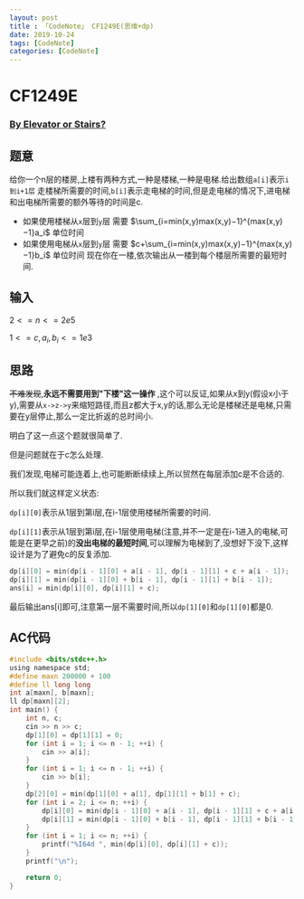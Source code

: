 ```yaml
---
layout: post
title : 「CodeNote」 CF1249E(思维+dp)
date: 2019-10-24
tags: [CodeNote]
categories: [CodeNote]
---
```


# CF1249E 

### [By Elevator or Stairs?](https://codeforc.es/contest/1249/problem/E)

## 题意

给你一个n层的楼房,上楼有两种方式,一种是楼梯,一种是电梯.给出数组`a[i]`表示`i到i+1层` 走楼梯所需要的时间,`b[i]`表示走电梯的时间,但是走电梯的情况下,进电梯和出电梯所需要的额外等待的时间是c.

- 如果使用楼梯从`x`层到`y`层 需要 $\sum_{i=min(x,y)max(x,y)−1}^{max(x,y)−1}a_i$ 单位时间
- 如果使用电梯从`x`层到`y`层 需要 $c+\sum_{i=min(x,y)max(x,y)−1}^{max(x,y)−1}b_i$ 单位时间
现在你在一楼,依次输出从一楼到每个楼层所需要的最短时间.

## 输入

$2<=n<=2e5$

$1<=c,a_i,b_i<=1e3$

## 思路

~~不难发现~~,**永远不需要用到"下楼"这一操作** ,这个可以反证,如果从x到y(假设x小于y),需要从`x->z->y`来缩短路径,而且z都大于x,y的话,那么无论是楼梯还是电梯,只需要在y层停止,那么一定比折返的总时间小.

明白了这一点这个题就很简单了.

但是问题就在于c怎么处理.

我们发现,电梯可能连着上,也可能断断续续上,所以贸然在每层添加c是不合适的.

所以我们就这样定义状态:

`dp[i][0]`表示从1层到第i层,在i-1层使用楼梯所需要的时间.

`dp[i][1]`表示从1层到第i层,在i-1层使用电梯(注意,并不一定是在i-1进入的电梯,可能是在更早之前)的**没出电梯的最短时间**,可以理解为电梯到了,没想好下没下,这样设计是为了避免c的反复添加.

```c
dp[i][0] = min(dp[i - 1][0] + a[i - 1], dp[i - 1][1] + c + a[i - 1]);
dp[i][1] = min(dp[i - 1][0] + b[i - 1], dp[i - 1][1] + b[i - 1]);
ans[i] = min(dp[i][0], dp[i][1] + c);
```

最后输出ans[i]即可,注意第一层不需要时间,所以`dp[1][0]`和`dp[1][0]`都是0.



## AC代码

```c
#include <bits/stdc++.h>
using namespace std;
#define maxn 200000 + 100
#define ll long long
int a[maxn], b[maxn];
ll dp[maxn][2];
int main() {
    int n, c;
    cin >> n >> c;
    dp[1][0] = dp[1][1] = 0;
    for (int i = 1; i <= n - 1; ++i) {
        cin >> a[i];
    }
    for (int i = 1; i <= n - 1; ++i) {
        cin >> b[i];
    }
    dp[2][0] = min(dp[1][0] + a[1], dp[1][1] + b[1] + c);
    for (int i = 2; i <= n; ++i) {
        dp[i][0] = min(dp[i - 1][0] + a[i - 1], dp[i - 1][1] + c + a[i - 1]);
        dp[i][1] = min(dp[i - 1][0] + b[i - 1], dp[i - 1][1] + b[i - 1]);
    }
    for (int i = 1; i <= n; ++i) {
        printf("%I64d ", min(dp[i][0], dp[i][1] + c));
    }
    printf("\n");

    return 0;
}
```






